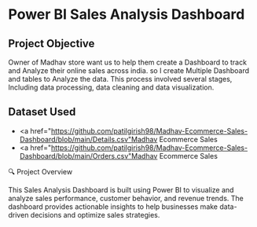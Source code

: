 # Power BI Sales Analysis Dashboard
## Project Objective
Owner of Madhav store want us to help them create a Dashboard to track and Analyze their online sales across india. so I create Multiple Dashboard and tables to Analyze the data. This process involved several stages, Including data processing, data cleaning and data visualization.

## Dataset Used
- <a href="https://github.com/patilgirish98/Madhav-Ecommerce-Sales-Dashboard/blob/main/Details.csv"Madhav Ecommerce Sales</a>
- <a href="https://github.com/patilgirish98/Madhav-Ecommerce-Sales-Dashboard/blob/main/Orders.csv"Madhav Ecommerce Sales</a>

🔍 Project Overview

   This Sales Analysis Dashboard is built using Power BI to visualize and analyze sales performance, customer behavior, and revenue trends. The dashboard provides actionable insights to help businesses make data-      driven decisions and optimize sales strategies.

